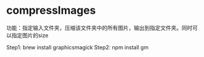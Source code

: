 # compressImages
功能：指定输入文件夹，压缩该文件夹中的所有图片，输出到指定文件夹。同时可以指定图片的size

Step1: brew install graphicsmagick
Step2: npm install gm
